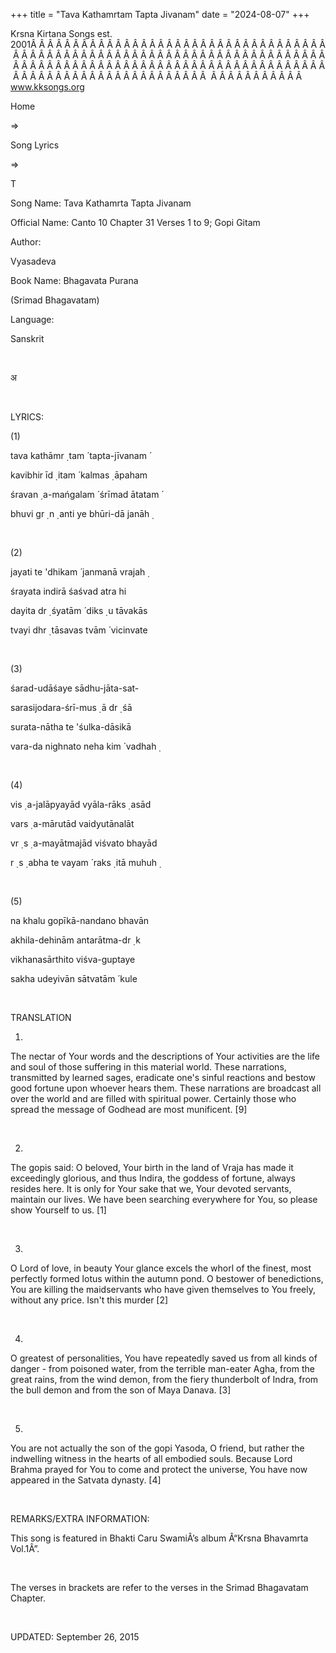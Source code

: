 +++ 
title = "Tava Kathamrtam Tapta Jivanam"
date = "2024-08-07"
+++

Krsna Kirtana Songs est. 2001Â Â Â Â Â Â Â Â Â Â Â Â Â Â Â Â Â Â Â Â Â Â Â Â Â Â Â Â Â Â Â Â Â Â Â Â Â Â Â Â Â Â Â Â Â Â Â Â Â Â Â Â Â Â Â Â Â Â Â Â Â Â Â Â Â Â Â Â Â Â Â Â Â Â Â Â Â Â Â Â Â Â Â Â Â Â Â Â Â Â Â Â Â Â Â Â Â Â Â Â Â Â Â Â Â Â Â Â Â Â Â Â Â Â Â Â Â Â Â Â Â Â Â Â Â Â Â Â Â Â Â Â  Â Â Â Â Â Â Â Â Â Â Â  
www.kksongs.org








Home
 
⇒
 
Song Lyrics
 
⇒
 
T


Song
Name: Tava Kathamrta Tapta Jivanam


Official
Name: Canto 10 Chapter 31 Verses 1 to 9; Gopi Gitam


Author:

Vyasadeva


Book
Name: 
Bhagavata Purana
 
(Srimad Bhagavatam)


Language:

Sanskrit


 








अ








 


LYRICS:


(1)


tava
kathāmr
̣
tam
́
 tapta-jīvanam
́

kavibhir īd
̣
itam
́
 kalmas
̣
āpaham

śravan
̣
a-mańgalam
́
 śrīmad ātatam
́

bhuvi gr
̣
n
̣
anti
ye bhūri-dā janāh
̣


 


(2)


jayati
te 'dhikam
́
 janmanā vrajah
̣

śrayata indirā śaśvad atra hi

dayita dr
̣
śyatām
́
 diks
̣
u tāvakās

tvayi dhr
̣
tāsavas tvām
́
 vicinvate


 


(3)


śarad-udāśaye
sādhu-jāta-sat-

sarasijodara-śrī-mus
̣
ā dr
̣
śā

surata-nātha te 'śulka-dāsikā

vara-da nighnato neha kim
́
 vadhah
̣


 


(4)


vis
̣
a-jalāpyayād vyāla-rāks
̣
asād

vars
̣
a-mārutād
vaidyutānalāt

vr
̣
s
̣
a-mayātmajād
viśvato bhayād

r
̣
s
̣
abha
te vayam
́
 raks
̣
itā muhuh
̣


 


(5)


na
khalu gopīkā-nandano bhavān

akhila-dehinām antarātma-dr
̣
k

vikhanasārthito viśva-guptaye

sakha udeyivān sātvatām
́
 kule


 


TRANSLATION


1)
The nectar of Your words and the descriptions of Your activities are the life
and soul of those suffering in this material world. These narrations,
transmitted by learned sages, eradicate one's sinful reactions and bestow good
fortune upon whoever hears them. These narrations are broadcast all over the
world and are filled with spiritual power. Certainly those who spread the
message of Godhead are most munificent. [9]


 


2)
The gopis said: O beloved, Your birth in the land of Vraja has made it
exceedingly glorious, and thus Indira, the goddess of fortune, always resides
here. It is only for Your sake that we, Your devoted servants, maintain our
lives. We have been searching everywhere for You, so please show Yourself to
us. [1]


 


3)
O Lord of love, in beauty Your glance excels the whorl of the finest, most
perfectly formed lotus within the autumn pond. O bestower of benedictions, You
are killing the maidservants who have given themselves to You freely, without
any price. Isn't this murder [2]


 


4)
O greatest of personalities, You have repeatedly saved us from all kinds of
danger - from poisoned water, from the terrible man-eater Agha, from the great
rains, from the wind demon, from the fiery thunderbolt of Indra, from the bull
demon and from the son of Maya Danava. [3]


 


5)
You are not actually the son of the gopi Yasoda, O friend, but rather the
indwelling witness in the hearts of all embodied souls. Because Lord Brahma
prayed for You to come and protect the universe, You have now appeared in the
Satvata dynasty. [4]


 


REMARKS/EXTRA
INFORMATION:


This
song is featured in Bhakti Caru SwamiÂ’s album Â“Krsna Bhavamrta Vol.1Â”.


 


The
verses in brackets are refer to the verses in the Srimad Bhagavatam Chapter.


 


UPDATED:
 September 26, 2015